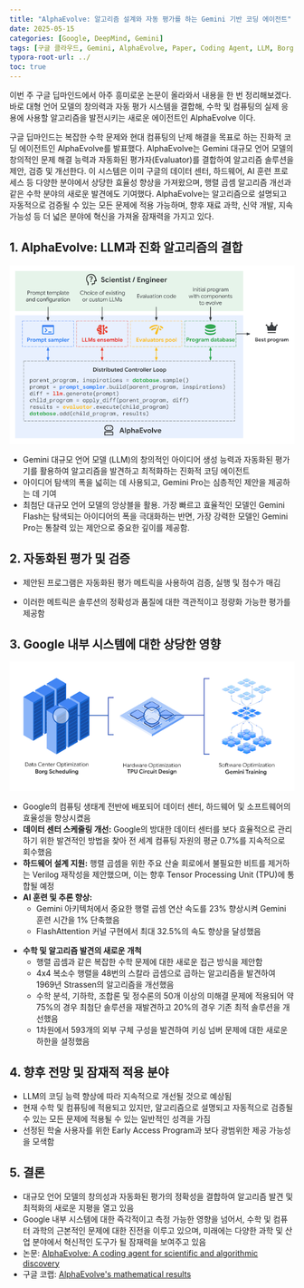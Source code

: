 ```yaml
---
title: "AlphaEvolve: 알고리즘 설계와 자동 평가를 하는 Gemini 기반 코딩 에이전트"
date: 2025-05-15
categories: [Google, DeepMind, Gemini]
tags: [구글 클라우드, Gemini, AlphaEvolve, Paper, Coding Agent, LLM, Borg, TPU]
typora-root-url: ../
toc: true
---
```


이번 주 구글 딥마인드에서 아주 흥미로운 논문이 올라와서 내용을 한 번 정리해보겠다. 바로 대형 언어 모델의 창의력과 자동 평가 시스템을 결합해, 수학 및 컴퓨팅의 실제 응용에 사용할 알고리즘을 발전시키는 새로운 에이전트인 AlphaEvolve 이다. 

구글 딥마인드는 복잡한 수학 문제와 현대 컴퓨팅의 난제 해결을 목표로 하는 진화적 코딩 에이전트인 AlphaEvolve를 발표했다. AlphaEvolve는 Gemini 대규모 언어 모델의 창의적인 문제 해결 능력과 자동화된 평가자(Evaluator)를 결합하여 알고리즘 솔루션을 제안, 검증 및 개선한다. 이 시스템은 이미 구글의 데이터 센터, 하드웨어, AI 훈련 프로세스 등 다양한 분야에서 상당한 효율성 향상을 가져왔으며, 행렬 곱셈 알고리즘 개선과 같은 수학 분야의 새로운 발견에도 기여했다. AlphaEvolve는 알고리즘으로 설명되고 자동적으로 검증될 수 있는 모든 문제에 적용 가능하며, 향후 재료 과학, 신약 개발, 지속 가능성 등 더 넓은 분야에 혁신을 가져올 잠재력을 가지고 있다. 



## 1. **AlphaEvolve: LLM과 진화 알고리즘의 결합**

![그림1 - AlphaEvolve 전체 구성도](/../images/2025-05/AlphaEvolve01.webp)

* Gemini 대규모 언어 모델 (LLM)의 창의적인 아이디어 생성 능력과 자동화된 평가기를 활용하여 알고리즘을 발견하고 최적화하는 진화적 코딩 에이전트
* 아이디어 탐색의 폭을 넓히는 데 사용되고, Gemini Pro는 심층적인 제안을 제공하는 데 기여
* 최첨단 대규모 언어 모델의 앙상블을 활용. 가장 빠르고 효율적인 모델인 Gemini Flash는 탐색되는 아이디어의 폭을 극대화하는 반면, 가장 강력한 모델인 Gemini Pro는 통찰력 있는 제안으로 중요한 깊이를 제공함.



## 2. **자동화된 평가 및 검증**



* 제안된 프로그램은 자동화된 평가 메트릭을 사용하여 검증, 실행 및 점수가 매김

* 이러한 메트릭은 솔루션의 정확성과 품질에 대한 객관적이고 정량화 가능한 평가를 제공함

  

## 3. **Google 내부 시스템에 대한 상당한 영향**

![그림 2 - 구글 내부 디지털 생태계 시스템](/../images/2025-05/AlphaEvolve02.webp)

* Google의 컴퓨팅 생태계 전반에 배포되어 데이터 센터, 하드웨어 및 소프트웨어의 효율성을 향상시켰음
* **데이터 센터 스케줄링 개선:** Google의 방대한 데이터 센터를 보다 효율적으로 관리하기 위한 발견적인 방법을 찾아 전 세계 컴퓨팅 자원의 평균 0.7%를 지속적으로 회수했음
* **하드웨어 설계 지원:** 행렬 곱셈을 위한 주요 산술 회로에서 불필요한 비트를 제거하는 Verilog 재작성을 제안했으며, 이는 향후 Tensor Processing Unit (TPU)에 통합될 예정
* **AI 훈련 및 추론 향상:** 
  * Gemini 아키텍처에서 중요한 행렬 곱셈 연산 속도를 23% 향상시켜 Gemini 훈련 시간을 1% 단축했음
  * FlashAttention 커널 구현에서 최대 32.5%의 속도 향상을 달성했음

[동영상 - ]: https://deepmind.google/api/blob/website/media/Code-Evolution-Illustration_compressed.mp4



* **수학 및 알고리즘 발견의 새로운 개척**
  * 행렬 곱셈과 같은 복잡한 수학 문제에 대한 새로운 접근 방식을 제안함
  * 4x4 복소수 행렬을 48번의 스칼라 곱셈으로 곱하는 알고리즘을 발견하여 1969년 Strassen의 알고리즘을 개선했음
  * 수학 분석, 기하학, 조합론 및 정수론의 50개 이상의 미해결 문제에 적용되어 약 75%의 경우 최첨단 솔루션을 재발견하고 20%의 경우 기존 최적 솔루션을 개선했음
  * 1차원에서 593개의 외부 구체 구성을 발견하여 키싱 넘버 문제에 대한 새로운 하한을 설정했음



## 4. **향후 전망 및 잠재적 적용 분야**

*  LLM의 코딩 능력 향상에 따라 지속적으로 개선될 것으로 예상됨
* 현재 수학 및 컴퓨팅에 적용되고 있지만, 알고리즘으로 설명되고 자동적으로 검증될 수 있는 모든 문제에 적용될 수 있는 일반적인 성격을 가짐
* 선정된 학술 사용자를 위한 Early Access Program과 보다 광범위한 제공 가능성을 모색함



## 5. **결론**

* 대규모 언어 모델의 창의성과 자동화된 평가의 정확성을 결합하여 알고리즘 발견 및 최적화의 새로운 지평을 열고 있음
* Google 내부 시스템에 대한 즉각적이고 측정 가능한 영향을 넘어서, 수학 및 컴퓨터 과학의 근본적인 문제에 대한 진전을 이루고 있으며, 미래에는 다양한 과학 및 산업 분야에서 혁신적인 도구가 될 잠재력을 보여주고 있음
* 논문: [AlphaEvolve: A coding agent for scientific and algorithmic discovery](https://storage.googleapis.com/deepmind-media/DeepMind.com/Blog/alphaevolve-a-gemini-powered-coding-agent-for-designing-advanced-algorithms/AlphaEvolve.pdf)
* 구글 코랩: [AlphaEvolve's mathematical results](https://colab.research.google.com/github/google-deepmind/alphaevolve_results/blob/master/mathematical_results.ipynb)





